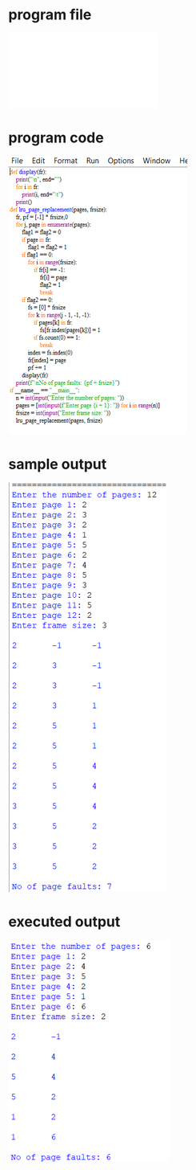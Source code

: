 
# program file
![program file](lru_pr_511.py)

# program code 
![program code](lru_pr_CODE_511.png)

# sample output
![sample output](lru_pr_IO_511.png)

# executed output
![executed output](lru_pr_EO_511.png)

